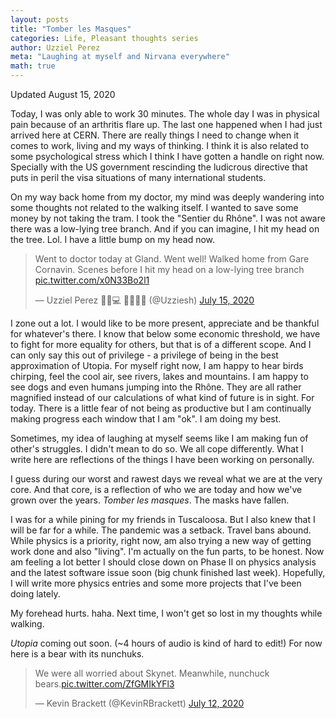 ```yaml
---
layout: posts
title: "Tomber les Masques"
categories: Life, Pleasant thoughts series
author: Uzziel Perez
meta: "Laughing at myself and Nirvana everywhere"
math: true
---
```


Updated August 15, 2020

Today, I was only able to work 30 minutes. The whole day I was in physical pain because of an arthritis flare up. The last one happened when I had just arrived here at CERN. There are really things I need to change when it comes to work, living and my ways of thinking. I think it is also related to some psychological stress which I think I have gotten a handle on right now. Specially with the US government rescinding the ludicrous directive that puts in peril the visa situations of many international students.

On my way back home from my doctor, my mind was deeply wandering into some thoughts not related to the walking itself. I wanted to save some money by not taking the tram. I took the "Sentier du Rhône". I was not aware there was a low-lying tree branch. And if you can imagine, I hit my head on the tree. Lol. I have a little bump on my head now.

<blockquote class="twitter-tweet"><p lang="en" dir="ltr">Went to doctor today at Gland. Went well! Walked home from Gare Cornavin. Scenes before I hit my head on a low-lying tree branch <a href="https://t.co/x0N33Bo2l1">pic.twitter.com/x0N33Bo2l1</a></p>&mdash; Uzziel Perez 🔭🔬💻 🏳️‍🌈🇵🇭 (@Uzziesh) <a href="https://twitter.com/Uzziesh/status/1283534888529022976?ref_src=twsrc%5Etfw">July 15, 2020</a></blockquote> <script async src="https://platform.twitter.com/widgets.js" charset="utf-8"></script>

I zone out a lot. I would like to be more present, appreciate and be thankful for whatever's there. I know that below some economic threshold, we have to fight for more equality for others, but that is of a different scope. And I can only say this out of privilege - a privilege of being in the best approximation of Utopia. For myself right now, I am happy to hear birds chirping, feel the cool air, see rivers, lakes and mountains. I am happy to see dogs and even humans jumping into the Rhône. They are all rather magnified instead of our calculations of what kind of future is in sight. For today. There is a little fear of not being as productive but I am continually making progress each window that I am "ok". I am doing my best.

Sometimes, my idea of laughing at myself seems like I am making fun of other's struggles. I didn't mean to do so. We all cope differently. What I write here are reflections of the things I have been working on personally.

I guess during our worst and rawest days we reveal what we are at the very core. And that core, is a reflection of who we are today and how we've grown over the years. *Tomber les masques*. The masks have fallen.

I was for a while pining for my friends in Tuscaloosa. But I also knew that I will be far for a while. The pandemic was a setback. Travel bans abound. While physics is a priority, right now, am also trying a new way of getting work done and also "living". I'm actually on the fun parts, to be honest. Now am feeling a lot better I should close down on Phase II on physics analysis and the latest software issue soon (big chunk finished last week). Hopefully, I will write more physics entries and some more projects that I've been doing lately.

My forehead hurts. haha. Next time, I won't get so lost in my thoughts while walking.

*Utopia* coming out soon. (~4 hours of audio is kind of hard to edit!) For now here is a bear with its nunchuks.

<blockquote class="twitter-tweet"><p lang="en" dir="ltr">We were all worried about Skynet. Meanwhile, nunchuck bears.<a href="https://t.co/ZfGMIkYFl3">pic.twitter.com/ZfGMIkYFl3</a></p>&mdash; Kevin Brackett (@KevinRBrackett) <a href="https://twitter.com/KevinRBrackett/status/1282379703014305792?ref_src=twsrc%5Etfw">July 12, 2020</a></blockquote> <script async src="https://platform.twitter.com/widgets.js" charset="utf-8"></script>
